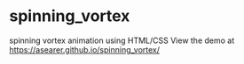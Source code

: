 # spinning_vortex
spinning vortex animation using HTML/CSS
View the demo at https://asearer.github.io/spinning_vortex/
